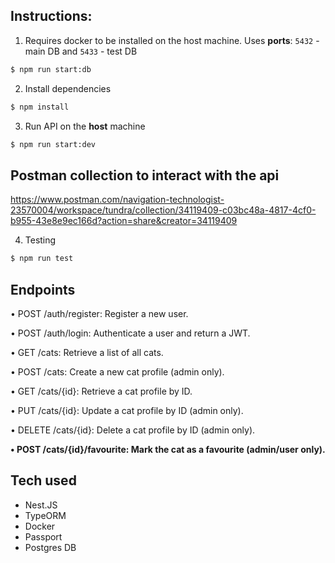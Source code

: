 ## Instructions:
1) Requires docker to be installed on the host machine. Uses **ports**: `5432` - main  DB and `5433` - test DB
```bash
$ npm run start:db
```
2) Install dependencies
```bash
$ npm install
```
3) Run API on the **host** machine            
```bash
$ npm run start:dev
```

## Postman collection to interact with the api              
https://www.postman.com/navigation-technologist-23570004/workspace/tundra/collection/34119409-c03bc48a-4817-4cf0-b955-43e8e9ec166d?action=share&creator=34119409

4) Testing
```bash
$ npm run test
```

## Endpoints
• POST /auth/register: Register a new user.

• POST /auth/login: Authenticate a user and return a JWT.

• GET /cats: Retrieve a list of all cats.

• POST /cats: Create a new cat profile (admin only).

• GET /cats/{id}: Retrieve a cat profile by ID.

• PUT /cats/{id}: Update a cat profile by ID (admin only).

• DELETE /cats/{id}: Delete a cat profile by ID (admin only).

**• POST /cats/{id}/favourite: Mark the cat as a favourite (admin/user only).**


## Tech used

- Nest.JS
- TypeORM
- Docker
- Passport
- Postgres DB
